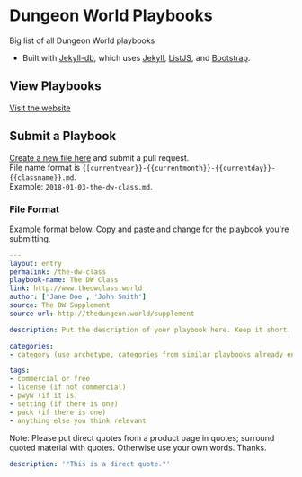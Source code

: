 # Dungeon World Playbooks

Big list of all Dungeon World playbooks

* Built with [Jekyll-db](https://github.com/rypan/jekyll-db), which uses [Jekyll](http://jekyllrb.com/), [ListJS](http://listjs.com/), and [Bootstrap](http://getbootstrap.com/).


## View Playbooks
[Visit the website](https://exposit.github.io/dw-playbooks/)

## Submit a Playbook
[Create a new file here](https://github.com/exposit/dw-playbooks/new/gh-pages/_posts) and submit a pull request.  
File name format is `{[currentyear}}-{{currentmonth}}-{{currentday}}-{{classname}}.md`.  
Example: `2018-01-03-the-dw-class.md`.

### File Format
Example format below. Copy and paste and change for the playbook you're submitting.

```yaml
---
layout: entry
permalink: /the-dw-class
playbook-name: The DW Class
link: http://www.thedwclass.world
author: ['Jane Doe', 'John Smith']
source: The DW Supplement
source-url: http://thedungeon.world/supplement

description: Put the description of your playbook here. Keep it short.

categories:
- category (use archetype, categories from similar playbooks already entered)

tags:
- commercial or free
- license (if not commercial)
- pwyw (if it is)
- setting (if there is one)
- pack (if there is one)
- anything else you think relevant
```

Note: Please put direct quotes from a product page in quotes; surround quoted material with quotes. Otherwise use your own words. Thanks.

```yaml
description: '"This is a direct quote."'
```
